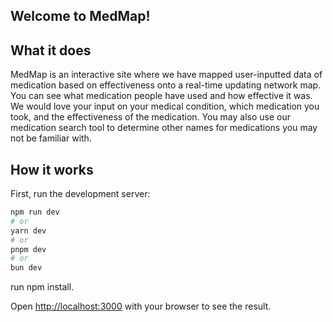 ## Welcome to MedMap!

## What it does

MedMap is an interactive site where we have mapped user-inputted data of medication based on effectiveness onto a real-time updating network map. You can see what medication people have used and how effective it was. We would love your input on your medical condition, which medication you took, and the effectiveness of the medication. You may also use our medication search tool to determine other names for medications you may not be familiar with.

## How it works

First, run the development server:

```bash
npm run dev
# or
yarn dev
# or
pnpm dev
# or
bun dev
```
run npm install.


Open [http://localhost:3000](http://localhost:3000) with your browser to see the result.

